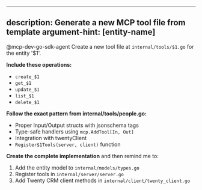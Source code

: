 <!-- fake-claude-plugins/commands/generate-mcp-tool.md -->
---
description: Generate a new MCP tool file from template
argument-hint: [entity-name]
---

@mcp-dev-go-sdk-agent Create a new tool file at `internal/tools/$1.go` for the entity '$1'.

**Include these operations:**
- `create_$1`
- `get_$1`
- `update_$1`
- `list_$1`
- `delete_$1`

**Follow the exact pattern from internal/tools/people.go:**
- Proper Input/Output structs with jsonschema tags
- Type-safe handlers using `mcp.AddTool[In, Out]`
- Integration with twentyClient
- `Register$1Tools(server, client)` function

**Create the complete implementation** and then remind me to:
1. Add the entity model to `internal/models/types.go`
2. Register tools in `internal/server/server.go`
3. Add Twenty CRM client methods in `internal/client/twenty_client.go`
